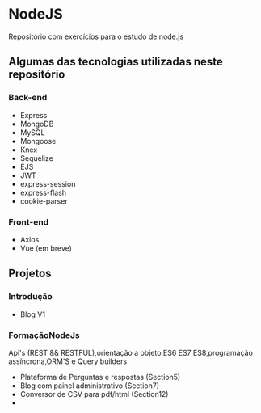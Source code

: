 # NodeJS
Repositório com exercícios para o estudo de node.js

## Algumas das tecnologias utilizadas neste repositório

### Back-end

* Express
* MongoDB
* MySQL
* Mongoose
* Knex
* Sequelize
* EJS
* JWT
* express-session
* express-flash
* cookie-parser

### Front-end

* Axios
* Vue (em breve)


## Projetos

### Introdução
* Blog V1 

### FormaçãoNodeJs
Api's (REST && RESTFUL),orientação a objeto,ES6 ES7 ES8,programação assíncrona,ORM'S e Query builders
* Plataforma de Perguntas e respostas (Section5)
* Blog com painel administrativo (Section7)
* Conversor de CSV para pdf/html (Section12)
*
